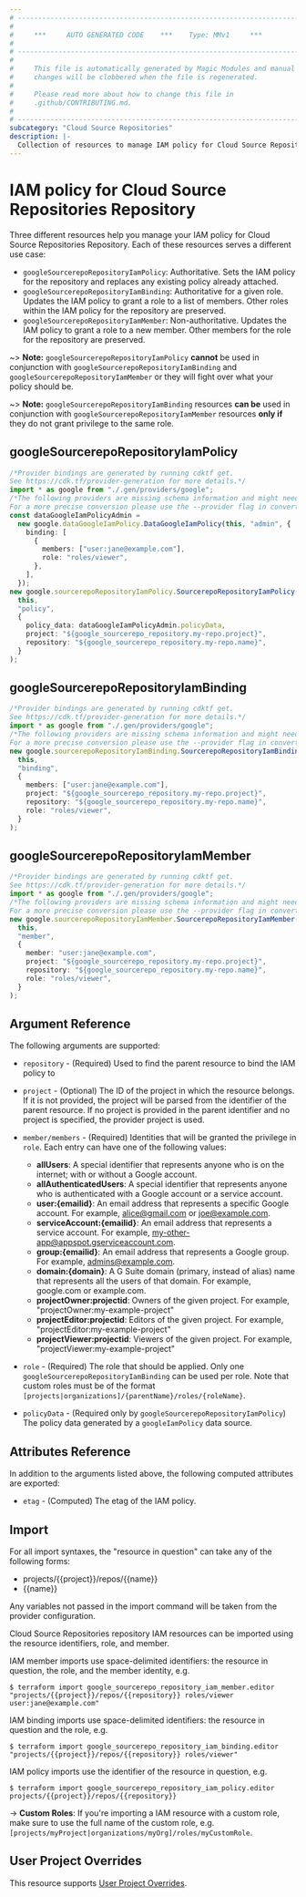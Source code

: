 ```yaml
---
# ----------------------------------------------------------------------------
#
#     ***     AUTO GENERATED CODE    ***    Type: MMv1     ***
#
# ----------------------------------------------------------------------------
#
#     This file is automatically generated by Magic Modules and manual
#     changes will be clobbered when the file is regenerated.
#
#     Please read more about how to change this file in
#     .github/CONTRIBUTING.md.
#
# ----------------------------------------------------------------------------
subcategory: "Cloud Source Repositories"
description: |-
  Collection of resources to manage IAM policy for Cloud Source Repositories Repository
---
```


# IAM policy for Cloud Source Repositories Repository

Three different resources help you manage your IAM policy for Cloud Source Repositories Repository. Each of these resources serves a different use case:

* `googleSourcerepoRepositoryIamPolicy`: Authoritative. Sets the IAM policy for the repository and replaces any existing policy already attached.
* `googleSourcerepoRepositoryIamBinding`: Authoritative for a given role. Updates the IAM policy to grant a role to a list of members. Other roles within the IAM policy for the repository are preserved.
* `googleSourcerepoRepositoryIamMember`: Non-authoritative. Updates the IAM policy to grant a role to a new member. Other members for the role for the repository are preserved.

\~> **Note:** `googleSourcerepoRepositoryIamPolicy` **cannot** be used in conjunction with `googleSourcerepoRepositoryIamBinding` and `googleSourcerepoRepositoryIamMember` or they will fight over what your policy should be.

\~> **Note:** `googleSourcerepoRepositoryIamBinding` resources **can be** used in conjunction with `googleSourcerepoRepositoryIamMember` resources **only if** they do not grant privilege to the same role.

## googleSourcerepoRepositoryIamPolicy

```typescript
/*Provider bindings are generated by running cdktf get.
See https://cdk.tf/provider-generation for more details.*/
import * as google from "./.gen/providers/google";
/*The following providers are missing schema information and might need manual adjustments to synthesize correctly: google.
For a more precise conversion please use the --provider flag in convert.*/
const dataGoogleIamPolicyAdmin =
  new google.dataGoogleIamPolicy.DataGoogleIamPolicy(this, "admin", {
    binding: [
      {
        members: ["user:jane@example.com"],
        role: "roles/viewer",
      },
    ],
  });
new google.sourcerepoRepositoryIamPolicy.SourcerepoRepositoryIamPolicy(
  this,
  "policy",
  {
    policy_data: dataGoogleIamPolicyAdmin.policyData,
    project: "${google_sourcerepo_repository.my-repo.project}",
    repository: "${google_sourcerepo_repository.my-repo.name}",
  }
);

```

## googleSourcerepoRepositoryIamBinding

```typescript
/*Provider bindings are generated by running cdktf get.
See https://cdk.tf/provider-generation for more details.*/
import * as google from "./.gen/providers/google";
/*The following providers are missing schema information and might need manual adjustments to synthesize correctly: google.
For a more precise conversion please use the --provider flag in convert.*/
new google.sourcerepoRepositoryIamBinding.SourcerepoRepositoryIamBinding(
  this,
  "binding",
  {
    members: ["user:jane@example.com"],
    project: "${google_sourcerepo_repository.my-repo.project}",
    repository: "${google_sourcerepo_repository.my-repo.name}",
    role: "roles/viewer",
  }
);

```

## googleSourcerepoRepositoryIamMember

```typescript
/*Provider bindings are generated by running cdktf get.
See https://cdk.tf/provider-generation for more details.*/
import * as google from "./.gen/providers/google";
/*The following providers are missing schema information and might need manual adjustments to synthesize correctly: google.
For a more precise conversion please use the --provider flag in convert.*/
new google.sourcerepoRepositoryIamMember.SourcerepoRepositoryIamMember(
  this,
  "member",
  {
    member: "user:jane@example.com",
    project: "${google_sourcerepo_repository.my-repo.project}",
    repository: "${google_sourcerepo_repository.my-repo.name}",
    role: "roles/viewer",
  }
);

```

## Argument Reference

The following arguments are supported:

*   `repository` - (Required) Used to find the parent resource to bind the IAM policy to

*   `project` - (Optional) The ID of the project in which the resource belongs.
    If it is not provided, the project will be parsed from the identifier of the parent resource. If no project is provided in the parent identifier and no project is specified, the provider project is used.

*   `member/members` - (Required) Identities that will be granted the privilege in `role`.
    Each entry can have one of the following values:
    * **allUsers**: A special identifier that represents anyone who is on the internet; with or without a Google account.
    * **allAuthenticatedUsers**: A special identifier that represents anyone who is authenticated with a Google account or a service account.
    * **user:{emailid}**: An email address that represents a specific Google account. For example, alice@gmail.com or joe@example.com.
    * **serviceAccount:{emailid}**: An email address that represents a service account. For example, my-other-app@appspot.gserviceaccount.com.
    * **group:{emailid}**: An email address that represents a Google group. For example, admins@example.com.
    * **domain:{domain}**: A G Suite domain (primary, instead of alias) name that represents all the users of that domain. For example, google.com or example.com.
    * **projectOwner:projectid**: Owners of the given project. For example, "projectOwner:my-example-project"
    * **projectEditor:projectid**: Editors of the given project. For example, "projectEditor:my-example-project"
    * **projectViewer:projectid**: Viewers of the given project. For example, "projectViewer:my-example-project"

*   `role` - (Required) The role that should be applied. Only one
    `googleSourcerepoRepositoryIamBinding` can be used per role. Note that custom roles must be of the format
    `[projects|organizations]/{parentName}/roles/{roleName}`.

*   `policyData` - (Required only by `googleSourcerepoRepositoryIamPolicy`) The policy data generated by
    a `googleIamPolicy` data source.

## Attributes Reference

In addition to the arguments listed above, the following computed attributes are
exported:

* `etag` - (Computed) The etag of the IAM policy.

## Import

For all import syntaxes, the "resource in question" can take any of the following forms:

* projects/{{project}}/repos/{{name}}
* {{name}}

Any variables not passed in the import command will be taken from the provider configuration.

Cloud Source Repositories repository IAM resources can be imported using the resource identifiers, role, and member.

IAM member imports use space-delimited identifiers: the resource in question, the role, and the member identity, e.g.

```console
$ terraform import google_sourcerepo_repository_iam_member.editor "projects/{{project}}/repos/{{repository}} roles/viewer user:jane@example.com"
```

IAM binding imports use space-delimited identifiers: the resource in question and the role, e.g.

```console
$ terraform import google_sourcerepo_repository_iam_binding.editor "projects/{{project}}/repos/{{repository}} roles/viewer"
```

IAM policy imports use the identifier of the resource in question, e.g.

```console
$ terraform import google_sourcerepo_repository_iam_policy.editor projects/{{project}}/repos/{{repository}}
```

\-> **Custom Roles**: If you're importing a IAM resource with a custom role, make sure to use the
full name of the custom role, e.g. `[projects/myProject|organizations/myOrg]/roles/myCustomRole`.

## User Project Overrides

This resource supports [User Project Overrides](https://registry.terraform.io/providers/hashicorp/google/latest/docs/guides/provider_reference#user_project_override).
